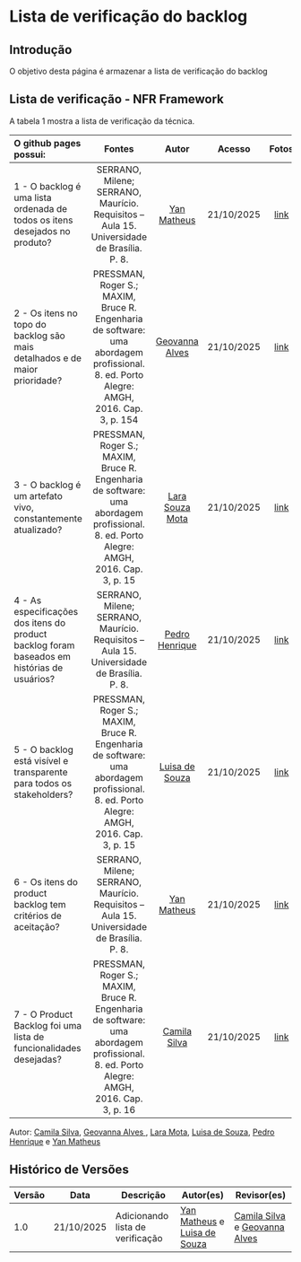 # Lista de verificação do backlog


## Introdução

O objetivo desta página é armazenar a lista de verificação do backlog

## Lista de verificação - NFR Framework


A tabela 1 mostra a lista de verificação da técnica.

| O github pages possui:                                                     | Fontes    |                            Autor | Acesso | Fotos    |
| :------------------------------------------------------------------------- | :-------: | :------------------------------: | :-----: | :-----: |
| 1 - O backlog é uma lista ordenada de todos os itens desejados no produto? | SERRANO, Milene; SERRANO, Maurício. Requisitos – Aula 15. Universidade de Brasília. P. 8.          |    [Yan Matheus](https://github.com/Yanmatheus0812)       | 21/10/2025 | [link](https://i.postimg.cc/jS5KTsZf/1.png) |
| 2 - Os itens no topo do backlog são mais detalhados e de maior prioridade? | PRESSMAN, Roger S.; MAXIM, Bruce R. Engenharia de software: uma abordagem profissional. 8. ed. Porto Alegre: AMGH, 2016. Cap. 3, p. 154           |      [Geovanna Alves](https://github.com/GeovannaUmbelino)    | 21/10/2025 | [link](https://i.postimg.cc/cLHZWsX8/2.png) |
| 3 - O backlog é um artefato vivo, constantemente atualizado?               |   PRESSMAN, Roger S.; MAXIM, Bruce R. Engenharia de software: uma abordagem profissional. 8. ed. Porto Alegre: AMGH, 2016. Cap. 3, p. 15        |   [Lara Souza Mota](https://github.com/mel14-hub)       | 21/10/2025 | [link](https://i.postimg.cc/sDKybB97/3.png) |
| 4 - As especificações dos itens do product backlog foram baseados em histórias de usuários? | SERRANO, Milene; SERRANO, Maurício. Requisitos – Aula 15. Universidade de Brasília. P. 8. |       [Pedro Henrique](https://github.com/pedrohpsantos)      | 21/10/2025 | [link](https://i.postimg.cc/bwJ8Pz3S/4.png) |
| 5 - O backlog está visível e transparente para todos os stakeholders?      |   PRESSMAN, Roger S.; MAXIM, Bruce R. Engenharia de software: uma abordagem profissional. 8. ed. Porto Alegre: AMGH, 2016. Cap. 3, p. 15        |   [Luisa de Souza](https://github.com/Luisa12ll)       | 21/10/2025 | [link](https://i.postimg.cc/Hs3HFJ45/5.png) |
| 6 - Os itens do product backlog tem critérios de aceitação? | SERRANO, Milene; SERRANO, Maurício. Requisitos – Aula 15. Universidade de Brasília. P. 8. | [Yan Matheus](https://github.com/Yanmatheus0812)      | 21/10/2025 | [link](https://i.postimg.cc/YC9k7pbG/6.png) |
| 7 - O Product Backlog foi uma lista de funcionalidades desejadas? | PRESSMAN, Roger S.; MAXIM, Bruce R. Engenharia de software: uma abordagem profissional. 8. ed. Porto Alegre: AMGH, 2016. Cap. 3, p. 16 | [Camila Silva](https://github.com/CamilaSilvaC) | 21/10/2025 | [link](https://i.postimg.cc/tCDy81tR/7.png) |


Autor: <a href="https://github.com/CamilaSilvaC">Camila Silva</a>, <a  href="https://github.com/GeovannaUmbelino"> Geovanna Alves </a>, <a href="https://github.com/mel14-hub">Lara Mota</a>, <a href="https://github.com/luisa12ll">Luisa de Souza</a>, <a href="https://github.com/pedrohpsantos">Pedro Henrique</a> e <a href="https://github.com/Yanmatheus0812">Yan Matheus</a>


## Histórico de Versões

| Versão | Data       | Descrição                        | Autor(es)                                       | Revisor(es)                                      |
| ------ | ---------- | -------------------------------- | ----------------------------------------------- | ------------------------------------------------ |
| 1.0    | 21/10/2025 | Adicionando lista de verificação | [Yan Matheus](https://github.com/Yanmatheus0812) e [Luisa de Souza](https://github.com/Luisa12ll) | [Camila Silva](https://github.com/CamilaSilvaC)  e [Geovanna Alves](https://github.com/GeovannaUmbelino) |
